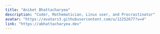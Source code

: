 ```yaml
---
title: "Aniket Bhattacharyea"
description: "Coder, Mathematician, Linux user, and Procrastinator"
avatar: "https://avatars3.githubusercontent.com/u/12252677?v=4"
link: "https://abhattacharyea.dev"
---
```

